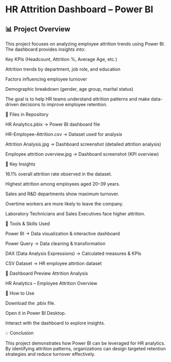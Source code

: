 # HR Attrition Dashboard – Power BI
## 📊 Project Overview

This project focuses on analyzing employee attrition trends using Power BI.
The dashboard provides insights into:

Key KPIs (Headcount, Attrition %, Average Age, etc.)

Attrition trends by department, job role, and education

Factors influencing employee turnover

Demographic breakdown (gender, age group, marital status)

The goal is to help HR teams understand attrition patterns and make data-driven decisions to improve employee retention.

📂 Files in Repository

HR Analytics.pbix → Power BI dashboard file

HR-Employee-Attrition.csv → Dataset used for analysis

Attrition Analysis.jpg → Dashboard screenshot (detailed attrition analysis)

Employee attrition overview.jpg → Dashboard screenshot (KPI overview)

🚀 Key Insights

16.1% overall attrition rate observed in the dataset.

Highest attrition among employees aged 20–39 years.

Sales and R&D departments show maximum turnover.

Overtime workers are more likely to leave the company.

Laboratory Technicians and Sales Executives face higher attrition.

🔧 Tools & Skills Used

Power BI → Data visualization & interactive dashboard

Power Query → Data cleaning & transformation

DAX (Data Analysis Expressions) → Calculated measures & KPIs

CSV Dataset → HR employee attrition dataset

📸 Dashboard Preview
Attrition Analysis

HR Analytics – Employee Attrition Overview

📌 How to Use

Download the .pbix file.

Open it in Power BI Desktop.

Interact with the dashboard to explore insights.

💡 Conclusion

This project demonstrates how Power BI can be leveraged for HR analytics.
By identifying attrition patterns, organizations can design targeted retention strategies and reduce turnover effectively.
